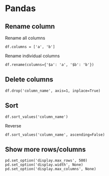 # Pandas

## Rename column
Rename all columns
```
df.columns = ['a', 'b']
```
Rename individual columns
```
df.rename(columns={'$a': 'a', '$b': 'b'})
```

## Delete columns

```
df.drop('column_name', axis=1, inplace=True)
```

## Sort

```
df.sort_values('column_name')
```
Reverse
```
df.sort_values('column_name', ascending=False)
```

## Show more rows/columns
```
pd.set_option('display.max_rows', 500)
pd.set_option('display.width', None)
pd.set_option('display.max_columns', None)
```

